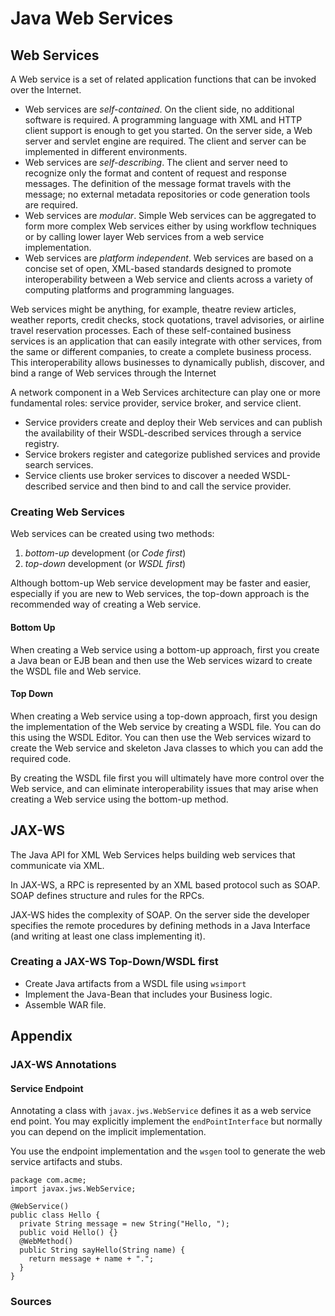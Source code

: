 # Java Web Services

## Web Services

A Web service is a set of related application functions that can be  invoked over the Internet. 

- Web services are *self-contained*. On the client side, no additional software is required.  A programming language with XML and HTTP client support is enough to get you started.  On the server side, a Web server and servlet engine are required.  The client and server can be implemented in different environments.
- Web services are *self-describing*. The client and server need to recognize only the format and content of request and response messages.  The definition of the message format travels with the message; no external metadata repositories or code generation tools are required.
- Web services are *modular*. Simple Web services can be aggregated to form more complex Web services either by using workflow techniques or by calling lower layer Web services from a web service implementation.
- Web services are *platform independent*. Web services are based on a concise set of open, XML-based standards designed to promote interoperability between a Web service and clients across a variety of computing platforms and programming languages.

Web services might be anything, for example, theatre review articles, weather reports, credit checks, stock quotations, travel advisories, or airline travel reservation processes. Each of these self-contained business services is an application that can easily integrate with other services, from the same or different companies, to create a complete business process. This interoperability allows businesses to dynamically publish, discover, and bind a range of Web services through the Internet

A network component in a Web Services architecture can play one or more fundamental roles: service provider, service broker, and service client.

- Service providers create and deploy their Web services and can publish the availability of their WSDL-described services through a service registry.
- Service brokers register and categorize published services and provide search services. 
- Service clients use broker services to discover a needed WSDL-described service and then bind to and call the service provider.

### Creating Web Services

Web services can be created using two methods:

1. _bottom-up_ development (or _Code first_)
2. _top-down_ development (or _WSDL first_)

Although bottom-up Web service development may be faster and easier, especially if you are new to Web services, the top-down approach is the recommended way of creating a Web service.

#### Bottom Up

When creating a Web service using a bottom-up approach, first you create a Java bean or EJB bean and then use the Web services wizard to create the WSDL file and Web service.

#### Top Down

When creating a Web service using a top-down approach, first you design the implementation of the Web service by creating a WSDL file. You can do this using the WSDL Editor. You can then use the Web services wizard to create the Web service and skeleton Java classes to which you can add the required code.

By creating the WSDL file first you will ultimately have more control over the Web service, and can eliminate interoperability issues that may arise when creating a Web service using the bottom-up method.

## JAX-WS 

The Java API for XML Web Services helps building web services that communicate via XML.

In JAX-WS, a RPC is represented by an XML based protocol such as SOAP. SOAP defines structure and rules for the RPCs. 

JAX-WS hides the complexity of SOAP. On the server side the developer specifies the remote procedures by defining methods in a Java Interface (and writing at least one class implementing it).

### Creating a JAX-WS Top-Down/WSDL first

- Create Java artifacts from a WSDL file using `wsimport`
- Implement the Java-Bean that includes your Business logic.
- Assemble WAR file.

## Appendix

### JAX-WS Annotations

#### Service Endpoint

Annotating a class with `javax.jws.WebService` defines it as a web service end point. You may explicitly implement the `endPointInterface` but normally you can depend on the implicit implementation.

You use the endpoint implementation and the `wsgen` tool to generate the web service artifacts and stubs.

	package com.acme;
	import javax.jws.WebService;

	@WebService()
	public class Hello {
	  private String message = new String("Hello, ");
	  public void Hello() {}
	  @WebMethod()
	  public String sayHello(String name) {
		return message + name + ".";
	  }
	} 

### Sources 

[eclipse.ws.overview]:http://help.eclipse.org/help33/index.jsp?topic=/org.eclipse.jst.ws.doc.user/concepts/cws.html
